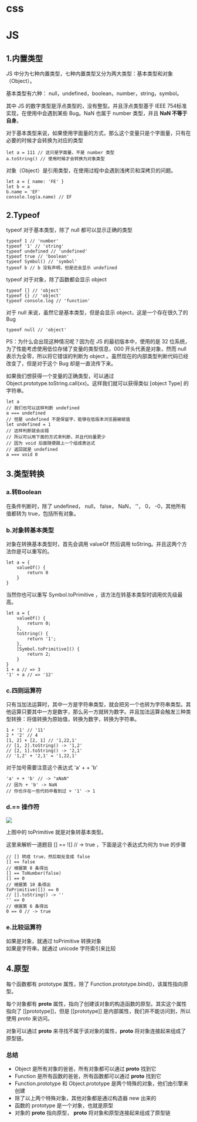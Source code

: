 # css
## 










# JS
## 1.内置类型
JS 中分为七种内置类型，七种内置类型又分为两大类型：基本类型和对象（Object）。<br>

基本类型有六种： null，undefined，boolean，number，string，symbol。<br>

其中 JS 的数字类型是浮点类型的，没有整型。并且浮点类型基于 IEEE 754标准实现，在使用中会遇到某些 Bug。NaN 也属于 number 类型，并且 **NaN 不等于自身**。<br>

对于基本类型来说，如果使用字面量的方式，那么这个变量只是个字面量，只有在必要的时候才会转换为对应的类型<br>

    let a = 111 // 这只是字面量，不是 number 类型
    a.toString() // 使用时候才会转换为对象类型

对象（Object）是引用类型，在使用过程中会遇到浅拷贝和深拷贝的问题。<br>

    let a = { name: 'FE' }
    let b = a
    b.name = 'EF'
    console.log(a.name) // EF 

## 2.Typeof
typeof 对于基本类型，除了 null 都可以显示正确的类型<br>

    typeof 1 // 'number'
    typeof '1' // 'string'
    typeof undefined // 'undefined'
    typeof true // 'boolean'
    typeof Symbol() // 'symbol'
    typeof b // b 没有声明，但是还会显示 undefined

typeof 对于对象，除了函数都会显示 object<br>

    typeof [] // 'object'
    typeof {} // 'object'
    typeof console.log // 'function'

对于 null 来说，虽然它是基本类型，但是会显示 object，这是一个存在很久了的 Bug<br>

    typeof null // 'object'

PS：为什么会出现这种情况呢？因为在 JS 的最初版本中，使用的是 32 位系统，为了性能考虑使用低位存储了变量的类型信息，000 开头代表是对象，然而 null 表示为全零，所以将它错误的判断为 object 。虽然现在的内部类型判断代码已经改变了，但是对于这个 Bug 却是一直流传下来。<br>

如果我们想获得一个变量的正确类型，可以通过 Object.prototype.toString.call(xx)。这样我们就可以获得类似 [object Type] 的字符串。<br>

    let a
    // 我们也可以这样判断 undefined
    a === undefined
    // 但是 undefined 不是保留字，能够在低版本浏览器被赋值
    let undefined = 1
    // 这样判断就会出错
    // 所以可以用下面的方式来判断，并且代码量更少
    // 因为 void 后面随便跟上一个组成表达式
    // 返回就是 undefined
    a === void 0

## 3.类型转换
### a.转Boolean
在条件判断时，除了 undefined， null， false， NaN， ''， 0， -0，其他所有值都转为 true，包括所有对象。<br>

### b.对象转基本类型
对象在转换基本类型时，首先会调用 valueOf 然后调用 toString。并且这两个方法你是可以重写的。<br>

    let a = {
        valueOf() {
            return 0
        }
    }

当然你也可以重写 Symbol.toPrimitive ，该方法在转基本类型时调用优先级最高。<br>

    let a = {
        valueOf() {
            return 0;
        },
        toString() {
            return '1';
        },
        [Symbol.toPrimitive]() {
            return 2;
        }
    }
    1 + a // => 3
    '1' + a // => '12'

### c.四则运算符
只有当加法运算时，其中一方是字符串类型，就会把另一个也转为字符串类型。其他运算只要其中一方是数字，那么另一方就转为数字。并且加法运算会触发三种类型转换：将值转换为原始值，转换为数字，转换为字符串。<br>

    1 + '1' // '11'
    2 * '2' // 4
    [1, 2] + [2, 1] // '1,22,1'
    // [1, 2].toString() -> '1,2'
    // [2, 1].toString() -> '2,1'
    // '1,2' + '2,1' = '1,22,1'

对于加号需要注意这个表达式 'a' + + 'b'<br>

    'a' + + 'b' // -> "aNaN"
    // 因为 + 'b' -> NaN
    // 你也许在一些代码中看到过 + '1' -> 1

### d.== 操作符
![](https://i.imgur.com/BFiMHJg.png)<br>

上图中的 toPrimitive 就是对象转基本类型。<br>

这里来解析一道题目 [] == ![] // -> true ，下面是这个表达式为何为 true 的步骤<br>

    // [] 转成 true，然后取反变成 false
    [] == false
    // 根据第 8 条得出
    [] == ToNumber(false)
    [] == 0
    // 根据第 10 条得出
    ToPrimitive([]) == 0
    // [].toString() -> ''
    '' == 0
    // 根据第 6 条得出
    0 == 0 // -> true

### e.比较运算符
如果是对象，就通过 toPrimitive 转换对象<br>
如果是字符串，就通过 unicode 字符索引来比较<br>

## 4.原型
每个函数都有 prototype 属性，除了 Function.prototype.bind()，该属性指向原型。<br>

每个对象都有 __proto__ 属性，指向了创建该对象的构造函数的原型。其实这个属性指向了 [[prototype]]，但是 [[prototype]] 是内部属性，我们并不能访问到，所以使用 _proto_ 来访问。<br>

对象可以通过 __proto__ 来寻找不属于该对象的属性，__proto__ 将对象连接起来组成了原型链。<br>

### 总结

- Object 是所有对象的爸爸，所有对象都可以通过 __proto__ 找到它
- Function 是所有函数的爸爸，所有函数都可以通过 __proto__ 找到它
- Function.prototype 和 Object.prototype 是两个特殊的对象，他们由引擎来创建
- 除了以上两个特殊对象，其他对象都是通过构造器 new 出来的
- 函数的 prototype 是一个对象，也就是原型
- 对象的 __proto__ 指向原型， __proto__ 将对象和原型连接起来组成了原型链